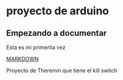 # proyecto de arduino
## Empezando a documentar

Esta es mi primerita vez

[MARKDOWN](https://guides.github.com/pdfs/markdown-cheatsheet-online.pdf)

Proyecto de Theremin que tiene el kill switch
